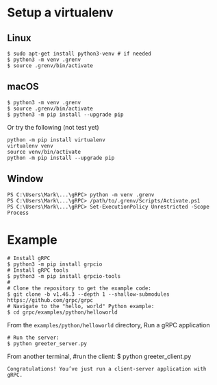 
# Setup a virtualenv
## Linux
```
$ sudo apt-get install python3-venv # if needed
$ python3 -m venv .grenv
$ source .grenv/bin/activate
```
## macOS
```
$ python3 -m venv .grenv
$ source .grenv/bin/activate
$ python3 -m pip install --upgrade pip
```

Or try the following (not test yet)
```
python -m pip install virtualenv
virtualenv venv
source venv/bin/activate
python -m pip install --upgrade pip
```
## Window
```
PS C:\Users\Mark\...\gRPC> python -m venv .grenv
PS C:\Users\Mark\...\gRPC> /path/to/.grenv/Scripts/Activate.ps1
PS C:\Users\Mark\...\gRPC> Set-ExecutionPolicy Unrestricted -Scope Process
```

# Example
```
# Install gRPC
$ python3 -m pip install grpcio
# Install gRPC tools
$ python3 -m pip install grpcio-tools
#
# Clone the repository to get the example code:
$ git clone -b v1.46.3 --depth 1 --shallow-submodules https://github.com/grpc/grpc
# Navigate to the "hello, world" Python example:
$ cd grpc/examples/python/helloworld
```


From the `examples/python/helloworld` directory, Run a gRPC application
```
# Run the server:
$ python greeter_server.py
```
From another terminal, 
#run the client:
$ python greeter_client.py
```
Congratulations! You’ve just run a client-server application with gRPC.

